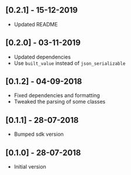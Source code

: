## [0.2.1] - 15-12-2019

- Updated README

## [0.2.0] - 03-11-2019

- Updated dependencies
- Use `built_value` instead of `json_serializable`

## [0.1.2] - 04-09-2018

- Fixed dependencies and formatting
- Tweaked the parsing of some classes

## [0.1.1] - 28-07-2018

- Bumped sdk version

## [0.1.0] - 28-07-2018

- Initial version
